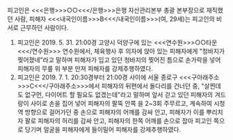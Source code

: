 피고인은 <<<은행>>>○○<<</은행>>>은행 자산관리본부 총괄 본부장으로 재직했던 사람, 피해자 <<<내국인이름>>>B<<</내국인이름>>>(여, 29세)는 피고인의 비서로 근무하던 사람이다.
1. 피고인은 2019. 5. 31. 21:00경 고양시 덕양구에 있는 <<<연수원>>>○○타운<<</연수원>>> 연수원에서, 체육행사 후 의자에 앉아 있는 피해자에게 "청바지가 찢어졌네"라고 말하며 피해자가 입고 있던 청바지의 찢어진 틈으로 손가락을 넣어 피해자의 무릎 위 부분 만져 피해자를 강제추행하였다.
2. 피고인은 2019. 7. 1. 20:30경부터 21:00경 사이에 서울 종로구 <<<구아래주소>>>C<<</구아래주소>>>에서 피해자의 뒤편에서 돌다리를 건너던 중, "살찐데도 없구먼, 다이어트 할 필요도 없겠는데"라고 말하며 앞서 걷고 있던 피해자의 겨드랑이 사이로 손을 집어 넣어 피해자의 팔뚝 안쪽 을 2~3회 주무르고, 계속하여 시청역 방향으로 걸어가던 중 손으로 피해자의 어깨를 감싸 안고, 피해자가 이를 뿌리치자 팔로 피해자의 허리를 감싸 안고, 피해자의 한쪽 어깨를 손으로 잡아 피고인 쪽으로 당기며 얼굴을 피해자에게 들이밀어 피해자를 강제추행하였다.